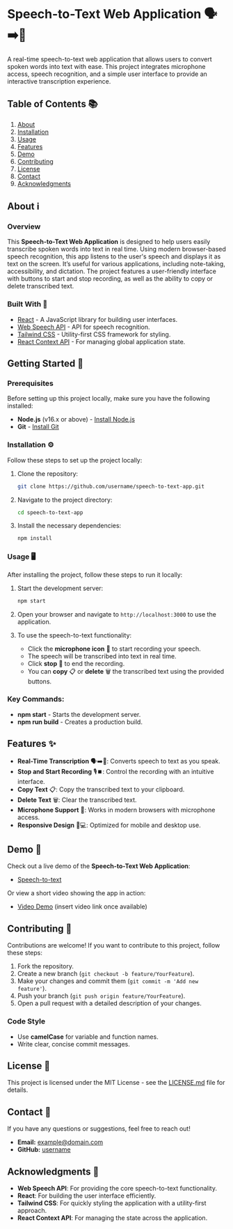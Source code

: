 # Speech-to-Text Web Application 🗣️➡️📝
A real-time speech-to-text web application that allows users to convert spoken words into text with ease. This project integrates microphone access, speech recognition, and a simple user interface to provide an interactive transcription experience.

## Table of Contents 📚
1. [About](#about)
2. [Installation](#installation)
3. [Usage](#usage)
4. [Features](#features)
5. [Demo](#demo)
6. [Contributing](#contributing)
7. [License](#license)
8. [Contact](#contact)
9. [Acknowledgments](#acknowledgments)

## About ℹ️

### Overview
This **Speech-to-Text Web Application** is designed to help users easily transcribe spoken words into text in real time. Using modern browser-based speech recognition, this app listens to the user's speech and displays it as text on the screen. It’s useful for various applications, including note-taking, accessibility, and dictation. The project features a user-friendly interface with buttons to start and stop recording, as well as the ability to copy or delete transcribed text.

### Built With 🔧
- [React](https://reactjs.org/) - A JavaScript library for building user interfaces.
- [Web Speech API](https://developer.mozilla.org/en-US/docs/Web/API/Web_Speech_API) - API for speech recognition.
- [Tailwind CSS](https://tailwindcss.com/) - Utility-first CSS framework for styling.
- [React Context API](https://reactjs.org/docs/context.html) - For managing global application state.

## Getting Started 🚀

### Prerequisites
Before setting up this project locally, make sure you have the following installed:
- **Node.js** (v16.x or above) - [Install Node.js](https://nodejs.org/)
- **Git** - [Install Git](https://git-scm.com/)

### Installation ⚙️
Follow these steps to set up the project locally:

1. Clone the repository:
    ```bash
    git clone https://github.com/username/speech-to-text-app.git
    ```

2. Navigate to the project directory:
    ```bash
    cd speech-to-text-app
    ```

3. Install the necessary dependencies:
    ```bash
    npm install
    ```

### Usage 🖥️
After installing the project, follow these steps to run it locally:

1. Start the development server:
    ```bash
    npm start
    ```

2. Open your browser and navigate to `http://localhost:3000` to use the application.

3. To use the speech-to-text functionality:
   - Click the **microphone icon** 🎤 to start recording your speech.
   - The speech will be transcribed into text in real time.
   - Click **stop** 🛑 to end the recording.
   - You can **copy** 📋 or **delete** 🗑️ the transcribed text using the provided buttons.

### Key Commands:
- **npm start** - Starts the development server.
- **npm run build** - Creates a production build.

## Features ✨
- **Real-Time Transcription** 🗣️➡️📝: Converts speech to text as you speak.
- **Stop and Start Recording** 🎙️⏹️: Control the recording with an intuitive interface.
- **Copy Text** 📋: Copy the transcribed text to your clipboard.
- **Delete Text** 🗑️: Clear the transcribed text.
- **Microphone Support** 🎤: Works in modern browsers with microphone access.
- **Responsive Design** 📱💻: Optimized for mobile and desktop use.

## Demo 🎥
Check out a live demo of the **Speech-to-Text Web Application**:

- [Speech-to-text](https://voice-to-speech-three.vercel.app/?vercelToolbarCode=a7-GSVrcHVvQU76) 

Or view a short video showing the app in action:

- [Video Demo](#) (insert video link once available)

## Contributing 🤝
Contributions are welcome! If you want to contribute to this project, follow these steps:

1. Fork the repository.
2. Create a new branch (`git checkout -b feature/YourFeature`).
3. Make your changes and commit them (`git commit -m 'Add new feature'`).
4. Push your branch (`git push origin feature/YourFeature`).
5. Open a pull request with a detailed description of your changes.

### Code Style
- Use **camelCase** for variable and function names.
- Write clear, concise commit messages.

## License 📜
This project is licensed under the MIT License - see the [LICENSE.md](LICENSE.md) file for details.

## Contact 📧
If you have any questions or suggestions, feel free to reach out!

- **Email:** example@domain.com
- **GitHub:** [username](https://github.com/username)

## Acknowledgments 🙏
- **Web Speech API**: For providing the core speech-to-text functionality.
- **React**: For building the user interface efficiently.
- **Tailwind CSS**: For quickly styling the application with a utility-first approach.
- **React Context API**: For managing the state across the application.

